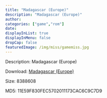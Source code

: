 ```yaml
---
title: "Madagascar (Europe)"
description: "Madagascar (Europe)"
author: 
categories: ["game","rom"]
date: 
displayInList: true
displayInMenu: false
dropCap: false
featuredImage: /img/miss/gamemiss.jpg
---
```


Description: Madagascar (Europe)

Download: <a style="text-decoration:underline;" href="https://mega.nz/#!3XJEkCCB!9Uir3LKsdKg1xYF8F1Vm54rViL3IdxeAKaMb8c6zxfQ" target = "_blank" rel = "nofollow" > Madagascar (Europe)</a>

Size: 8388608

MD5: 11E59F830FEC5702011173CAC6C9C7D9

